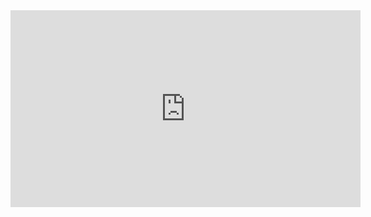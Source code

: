 <iframe width="560" height="315" src="https://www.youtube.com/embed/CeXzzuANd04" title="YouTube video player" frameborder="0" allow="accelerometer; autoplay; clipboard-write; encrypted-media; gyroscope; picture-in-picture" allowfullscreen></iframe>
